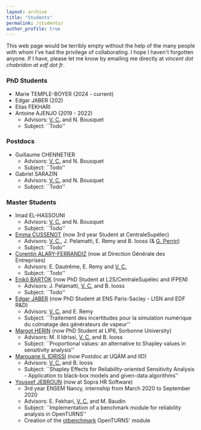 ```yaml
---
layout: archive
title: "Students"
permalink: /students/
author_profile: true
---
```


This web page would be terribly empty without the help of the many people with whom I've had the privilege of collaborating. I hope I haven't forgotten anyone. If I have, please let me know by emailing me directly at _vincent dot chabridon at edf dot fr_.

### PhD Students
* Marie TEMPLE-BOYER (2024 - current)
* Edgar JABER (202)
* Elias FEKHARI
* Antoine AJENJO (2019 - 2022)
  - Advisors: <ins> V. C.</ins> and N. Bousquet
  - Subject: ``Todo'' 

### Postdocs
* Guillaume CHENNETIER
  - Advisors: <ins> V. C.</ins> and N. Bousquet
  - Subject: ``Todo''
* Gabriel SARAZIN
  - Advisors: <ins> V. C.</ins> and N. Bousquet
  - Subject: ``Todo''

### Master Students
* Imad EL-HASSOUNI
  - Advisors: <ins> V. C.</ins> and N. Bousquet
  - Subject: ``Todo''
* [Emma CUSSENOT](https://www.linkedin.com/in/emma-cussenot-b5b04a257/?originalSubdomain=fr) (now 3rd year Student at CentraleSupélec)
  - Advisors: <ins> V. C.</ins>, J. Pelamatti, E. Remy and B. Iooss (& [G. Perrin](https://pagespro.univ-gustave-eiffel.fr/guillaume-perrin))
  - Subject: ``Todo''
* [Corentin ALARY-FERRANDIZ](https://www.linkedin.com/in/corentin-alary-ferrandiz-a85b661b8/) (now at Direction Générale des Entreprises)
  - Advisors: E. Dautrême, E. Remy and <ins> V. C.</ins>
  - Subject: ``Todo''
* [Enikő BARTÓK](https://l2s.centralesupelec.fr/u/bartok-eniko/) (now PhD Student at L2S/CentraleSupélec and IFPEN)
  - Advisors: J. Pelamatti, <ins> V. C.</ins> and B. Iooss
  - Subject: ``Todo''
* [Edgar JABER](https://edgarjaber.github.io/) (now PhD Student at ENS Paris-Saclay - LISN and EDF R&D)
  - Advisors: <ins> V. C.</ins> and E. Remy
  - Subject: ``Traitement des incertitudes pour la simulation numérique du colmatage des générateurs de vapeur''
* [Margot HERIN](https://sites.google.com/view/margotherin/about) (now PhD Student at LIP6, Sorbonne University)
  - Advisors: M. Il Idrissi, <ins> V. C.</ins> and B. Iooss
  - Subject: ``Proportional values: an alternative to Shapley values in sensitivity analysis''
* [Marouane IL IDRISSI](https://marouaneilidrissi.com/en/home) (now Postdoc at UQÀM and IID)
  - Advisors: <ins> V. C.</ins> and B. Iooss
  - Subject: ``Shapley Effects for Reliability-oriented Sensitivity Analysis - Application to black-box models and given-data algorithms''
* [Youssef JEBROUN](https://www.linkedin.com/in/youssef-jebroun-8930b9172/) (now at Sopra HR Software)
  - 3rd year ENSEM Nancy, internship from March 2020 to September 2020
  - Advisors: E. Fekhari, <ins> V. C.</ins> and M. Baudin
  - Subject: ``Implementation of a benchmark module for reliability analysis in OpenTURNS''
  - Creation of the [otbenchmark](https://github.com/openturns/otbenchmark) OpenTURNS' module
